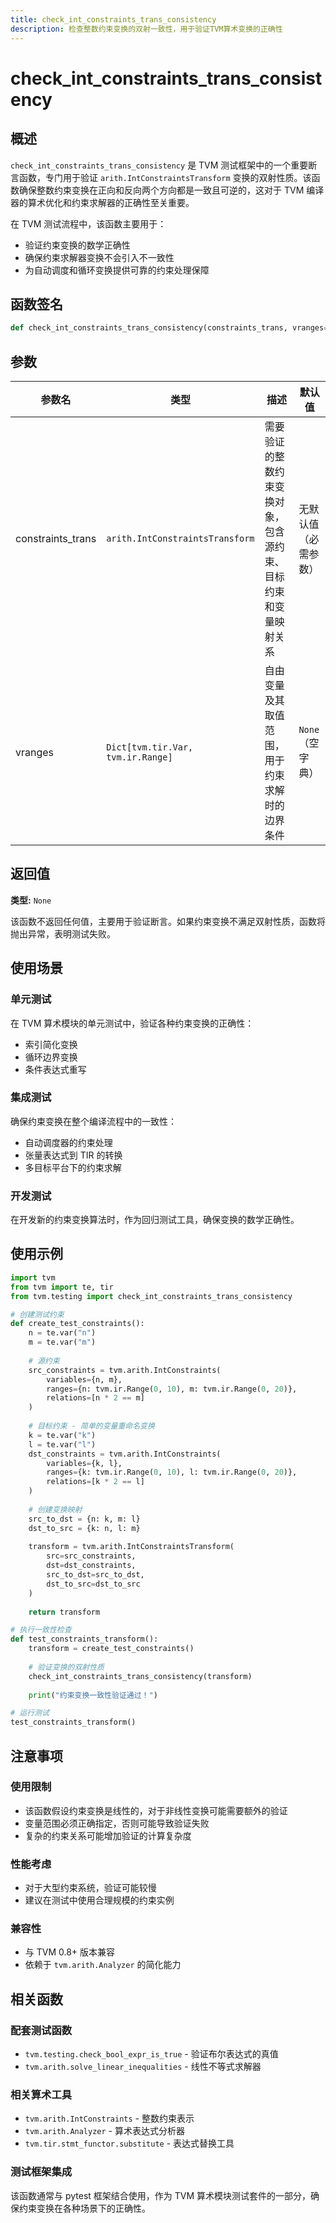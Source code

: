```yaml
---
title: check_int_constraints_trans_consistency
description: 检查整数约束变换的双射一致性，用于验证TVM算术变换的正确性
---
```


# check_int_constraints_trans_consistency

## 概述

`check_int_constraints_trans_consistency` 是 TVM 测试框架中的一个重要断言函数，专门用于验证 `arith.IntConstraintsTransform` 变换的双射性质。该函数确保整数约束变换在正向和反向两个方向都是一致且可逆的，这对于 TVM 编译器的算术优化和约束求解器的正确性至关重要。

在 TVM 测试流程中，该函数主要用于：
- 验证约束变换的数学正确性
- 确保约束求解器变换不会引入不一致性
- 为自动调度和循环变换提供可靠的约束处理保障

## 函数签名

```python
def check_int_constraints_trans_consistency(constraints_trans, vranges=None):
```

## 参数

| 参数名 | 类型 | 描述 | 默认值 |
|--------|------|------|--------|
| constraints_trans | `arith.IntConstraintsTransform` | 需要验证的整数约束变换对象，包含源约束、目标约束和变量映射关系 | 无默认值（必需参数） |
| vranges | `Dict[tvm.tir.Var, tvm.ir.Range]` | 自由变量及其取值范围，用于约束求解时的边界条件 | `None`（空字典） |

## 返回值

**类型:** `None`

该函数不返回任何值，主要用于验证断言。如果约束变换不满足双射性质，函数将抛出异常，表明测试失败。

## 使用场景

### 单元测试
在 TVM 算术模块的单元测试中，验证各种约束变换的正确性：
- 索引简化变换
- 循环边界变换
- 条件表达式重写

### 集成测试
确保约束变换在整个编译流程中的一致性：
- 自动调度器的约束处理
- 张量表达式到 TIR 的转换
- 多目标平台下的约束求解

### 开发测试
在开发新的约束变换算法时，作为回归测试工具，确保变换的数学正确性。

## 使用示例

```python
import tvm
from tvm import te, tir
from tvm.testing import check_int_constraints_trans_consistency

# 创建测试约束
def create_test_constraints():
    n = te.var("n")
    m = te.var("m")
    
    # 源约束
    src_constraints = tvm.arith.IntConstraints(
        variables={n, m},
        ranges={n: tvm.ir.Range(0, 10), m: tvm.ir.Range(0, 20)},
        relations=[n * 2 == m]
    )
    
    # 目标约束 - 简单的变量重命名变换
    k = te.var("k")
    l = te.var("l")
    dst_constraints = tvm.arith.IntConstraints(
        variables={k, l},
        ranges={k: tvm.ir.Range(0, 10), l: tvm.ir.Range(0, 20)},
        relations=[k * 2 == l]
    )
    
    # 创建变换映射
    src_to_dst = {n: k, m: l}
    dst_to_src = {k: n, l: m}
    
    transform = tvm.arith.IntConstraintsTransform(
        src=src_constraints,
        dst=dst_constraints,
        src_to_dst=src_to_dst,
        dst_to_src=dst_to_src
    )
    
    return transform

# 执行一致性检查
def test_constraints_transform():
    transform = create_test_constraints()
    
    # 验证变换的双射性质
    check_int_constraints_trans_consistency(transform)
    
    print("约束变换一致性验证通过！")

# 运行测试
test_constraints_transform()
```

## 注意事项

### 使用限制
- 该函数假设约束变换是线性的，对于非线性变换可能需要额外的验证
- 变量范围必须正确指定，否则可能导致验证失败
- 复杂的约束关系可能增加验证的计算复杂度

### 性能考虑
- 对于大型约束系统，验证可能较慢
- 建议在测试中使用合理规模的约束实例

### 兼容性
- 与 TVM 0.8+ 版本兼容
- 依赖于 `tvm.arith.Analyzer` 的简化能力

## 相关函数

### 配套测试函数
- `tvm.testing.check_bool_expr_is_true` - 验证布尔表达式的真值
- `tvm.arith.solve_linear_inequalities` - 线性不等式求解器

### 相关算术工具
- `tvm.arith.IntConstraints` - 整数约束表示
- `tvm.arith.Analyzer` - 算术表达式分析器
- `tvm.tir.stmt_functor.substitute` - 表达式替换工具

### 测试框架集成
该函数通常与 pytest 框架结合使用，作为 TVM 算术模块测试套件的一部分，确保约束变换在各种场景下的正确性。